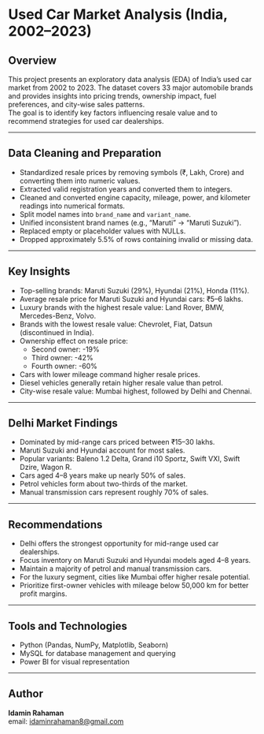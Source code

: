 # Used Car Market Analysis (India, 2002–2023)

## Overview
This project presents an exploratory data analysis (EDA) of India’s used car market from 2002 to 2023. The dataset covers 33 major automobile brands and provides insights into pricing trends, ownership impact, fuel preferences, and city-wise sales patterns.  
The goal is to identify key factors influencing resale value and to recommend strategies for used car dealerships.

---

## Data Cleaning and Preparation
- Standardized resale prices by removing symbols (₹, Lakh, Crore) and converting them into numeric values.  
- Extracted valid registration years and converted them to integers.  
- Cleaned and converted engine capacity, mileage, power, and kilometer readings into numerical formats.  
- Split model names into `brand_name` and `variant_name`.  
- Unified inconsistent brand names (e.g., “Maruti” → “Maruti Suzuki”).  
- Replaced empty or placeholder values with NULLs.  
- Dropped approximately 5.5% of rows containing invalid or missing data.  

---

## Key Insights
- Top-selling brands: Maruti Suzuki (29%), Hyundai (21%), Honda (11%).  
- Average resale price for Maruti Suzuki and Hyundai cars: ₹5–6 lakhs.  
- Luxury brands with the highest resale value: Land Rover, BMW, Mercedes-Benz, Volvo.  
- Brands with the lowest resale value: Chevrolet, Fiat, Datsun (discontinued in India).  
- Ownership effect on resale price:  
  - Second owner: -19%  
  - Third owner: -42%  
  - Fourth owner: -60%  
- Cars with lower mileage command higher resale prices.  
- Diesel vehicles generally retain higher resale value than petrol.  
- City-wise resale value: Mumbai highest, followed by Delhi and Chennai.  

---

## Delhi Market Findings
- Dominated by mid-range cars priced between ₹15–30 lakhs.  
- Maruti Suzuki and Hyundai account for most sales.  
- Popular variants: Baleno 1.2 Delta, Grand i10 Sportz, Swift VXI, Swift Dzire, Wagon R.  
- Cars aged 4–8 years make up nearly 50% of sales.  
- Petrol vehicles form about two-thirds of the market.  
- Manual transmission cars represent roughly 70% of sales.  

---

## Recommendations
- Delhi offers the strongest opportunity for mid-range used car dealerships.  
- Focus inventory on Maruti Suzuki and Hyundai models aged 4–8 years.  
- Maintain a majority of petrol and manual transmission cars.  
- For the luxury segment, cities like Mumbai offer higher resale potential.  
- Prioritize first-owner vehicles with mileage below 50,000 km for better profit margins.  

---

## Tools and Technologies
- Python (Pandas, NumPy, Matplotlib, Seaborn)  
- MySQL for database management and querying
- Power BI for visual representation

---

## Author
**Idamin Rahaman**  
email: idaminrahaman8@gmail.com
